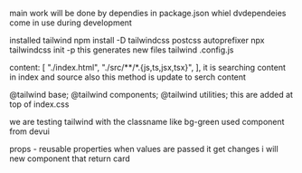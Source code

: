 main work will be done by dependies in package.json
whiel dvdependeies come in use during development

installed tailwind 
npm install -D tailwindcss postcss autoprefixer
npx tailwindcss init -p
this generates new files tailwind .config.js

content: [
    "./index.html",
    "./src/**/*.{js,ts,jsx,tsx}",
  ],
  it is searching content in index and source also
  this method is update to serch content 

  @tailwind base;
@tailwind components;
@tailwind utilities;
this are added at top of index.css

  we are testing tailwind with the classname like bg-green
  used component from devui
  
props - reusable properties
when values are passed it get changes
i  will new component that return card